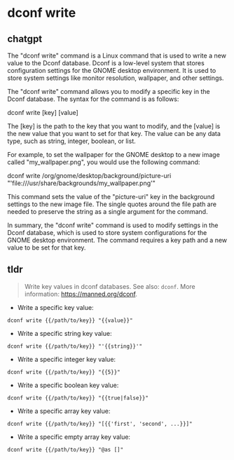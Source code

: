# dconf write 
## chatgpt 
The "dconf write" command is a Linux command that is used to write a new value to the Dconf database. Dconf is a low-level system that stores configuration settings for the GNOME desktop environment. It is used to store system settings like monitor resolution, wallpaper, and other settings.

The "dconf write" command allows you to modify a specific key in the Dconf database. The syntax for the command is as follows:

dconf write [key] [value]

The [key] is the path to the key that you want to modify, and the [value] is the new value that you want to set for that key. The value can be any data type, such as string, integer, boolean, or list.

For example, to set the wallpaper for the GNOME desktop to a new image called "my_wallpaper.png", you would use the following command:

dconf write /org/gnome/desktop/background/picture-uri "'file:///usr/share/backgrounds/my_wallpaper.png'"

This command sets the value of the "picture-uri" key in the background settings to the new image file. The single quotes around the file path are needed to preserve the string as a single argument for the command. 

In summary, the "dconf write" command is used to modify settings in the Dconf database, which is used to store system configurations for the GNOME desktop environment. The command requires a key path and a new value to be set for that key. 

## tldr 
 
> Write key values in dconf databases.
> See also: `dconf`.
> More information: <https://manned.org/dconf>.

- Write a specific key value:

`dconf write {{/path/to/key}} "{{value}}"`

- Write a specific string key value:

`dconf write {{/path/to/key}} "'{{string}}'"`

- Write a specific integer key value:

`dconf write {{/path/to/key}} "{{5}}"`

- Write a specific boolean key value:

`dconf write {{/path/to/key}} "{{true|false}}"`

- Write a specific array key value:

`dconf write {{/path/to/key}} "[{{'first', 'second', ...}}]"`

- Write a specific empty array key value:

`dconf write {{/path/to/key}} "@as []"`
